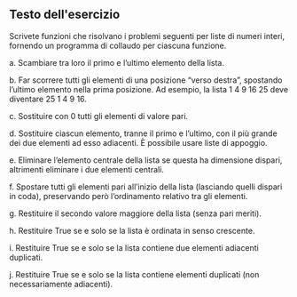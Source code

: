 ## Testo dell'esercizio

Scrivete funzioni che risolvano i problemi seguenti per liste di numeri interi, fornendo un programma di collaudo per ciascuna funzione.

a. Scambiare tra loro il primo e l’ultimo elemento della lista.

b. Far scorrere tutti gli elementi di una posizione “verso destra”, spostando
l’ultimo elemento nella prima posizione. Ad esempio, la lista 1 4 9 16 25
deve diventare 25 1 4 9 16.

c. Sostituire con 0 tutti gli elementi di valore pari.

d. Sostituire ciascun elemento, tranne il primo e l’ultimo, con il più grande dei
due elementi ad esso adiacenti. È possibile usare liste di appoggio.

e. Eliminare l’elemento centrale della lista se questa ha dimensione dispari,
altrimenti eliminare i due elementi centrali.

f. Spostare tutti gli elementi pari all’inizio della lista (lasciando quelli dispari in
coda), preservando però l’ordinamento relativo tra gli elementi.

g. Restituire il secondo valore maggiore della lista (senza pari meriti).

h. Restituire True se e solo se la lista è ordinata in senso crescente.

i. Restituire True se e solo se la lista contiene due elementi adiacenti duplicati.

j. Restituire True se e solo se la lista contiene elementi duplicati (non
necessariamente adiacenti).